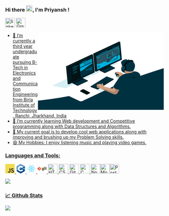 ### Hi there <img src="https://camo.githubusercontent.com/e8e7b06ecf583bc040eb60e44eb5b8e0ecc5421320a92929ce21522dbc34c891/68747470733a2f2f6d656469612e67697068792e636f6d2f6d656469612f6876524a434c467a6361737252346961377a2f67697068792e676966" width="20" height="20" >, I'm Priyansh ! 


<a  href="https://www.linkedin.com/in/priyansh-kumar-2027281a7" target="_blank"><img title = "linkedin" src="https://raw.githubusercontent.com/peterthehan/peterthehan/master/assets/linkedin.svg" width="30" height="30"></a> <a href="mailto:kumarpriyanshcr7@gmail.com" target="_blank"><img title="Gmail" src="https://cdn.icon-icons.com/icons2/2108/PNG/128/gmail_icon_130929.png" width="30" height="30">

<img src="https://raw.githubusercontent.com/Kpriyansh/Kpriyansh/main/code.gif" align="right" margin-top="50" width="400" height="245" style="max-width:100%; padding-top:20;">

* 🔭 I’m currently a third year undergraduate pursuing B-Tech in Electronics and Communication Engineering from Birla Institute of Technology, Ranchi, Jharkhand, India
* 🌱 I’m currently learning Web development and Competitive programming along with Data Structures and Algorithms.
* 🎯 My current goal is to develop cool web applications along with improving and brushing up my Problem Solving skills. 
* 😄 My Hobbies: I enjoy listening music and playing video games.


### Languages and Tools:

<img title="JavaScript" src="https://raw.githubusercontent.com/github/explore/80688e429a7d4ef2fca1e82350fe8e3517d3494d/topics/javascript/javascript.png" height="30" width="30"> <img title="C++" src="https://raw.githubusercontent.com/github/explore/80688e429a7d4ef2fca1e82350fe8e3517d3494d/topics/cpp/cpp.png" height="30" width="30"> <img title="React Js" src="https://raw.githubusercontent.com/github/explore/80688e429a7d4ef2fca1e82350fe8e3517d3494d/topics/react/react.png" height="30" width="30"> <img title="Git" src="https://raw.githubusercontent.com/github/explore/80688e429a7d4ef2fca1e82350fe8e3517d3494d/topics/git/git.png" height="30" width="30"> <img title="HTML5" src="https://cdn1.iconfinder.com/data/icons/logotypes/32/badge-html-5-128.png" height="30" width="30"> <img title="CSS3" src="https://cdn1.iconfinder.com/data/icons/logotypes/32/badge-css-3-128.png" height="30" width="30"> <img title="Github" src="https://cdn3.iconfinder.com/data/icons/inficons/128/github.png" height="30" width="30"> <img title="C language" src="https://tse2.mm.bing.net/th?id=OIP.w9AIOO6Cfup6aToV1E-dEQHaIr&pid=Api&P=0&w=300&h=300" height="30" width="30"> <img title="Node.Js" src="https://pluspng.com/img-png/nodejs-logo-png-nice-images-collection-node-js-desktop-wallpapers-370.png" height="30" width="30"><img title="MongoDB" src="https://tse3.mm.bing.net/th?id=OIP.JtJm574hClTPvq4Md05PrAAAAA&pid=Api&P=0&w=300&h=300" height="30" width="30"><img title="PostgreSQL" src="https://tse4.mm.bing.net/th?id=OIP.HdiRPnzkwwYTOwO8IDDZkwAAAA&pid=Api&P=0&w=300&h=300" height="30" width="30">




<img  src="https://github-readme-stats.vercel.app/api/top-langs/?username=Kpriyansh&theme=algolia" style="margin-left:70;">

### 📈 Github Stats

<img src="https://github-readme-stats.vercel.app/api?username=Kpriyansh&show_icons=true&theme=algolia">




